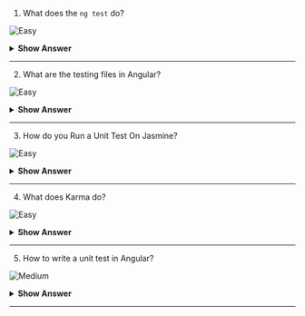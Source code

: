 1. What does the `ng test` do?

![Easy](https://github.com/revaturelabs/interviewquestions/blob/dev/ComplexityTags/simple%20(2).svg)

<details>
<summary><b>Show Answer</b></summary>
<blockquote>

The `ng test` command builds the application in watch mode and launches the Karma test runner. 

</blockquote>
</details>
  
---

2. What are the testing files in Angular?

![Easy](https://github.com/revaturelabs/interviewquestions/blob/dev/ComplexityTags/simple%20(2).svg)

<details>
<summary><b>Show Answer</b></summary>
<blockquote>

The test file extension **must be `.spec.ts`** so that tooling can identify it as a file with tests (also known as a spec file).

</blockquote>
</details>
  
---

3. How do you Run a Unit Test On Jasmine?

![Easy](https://github.com/revaturelabs/interviewquestions/blob/dev/ComplexityTags/simple%20(2).svg)

<details>
<summary><b>Show Answer</b></summary>
<blockquote>

- Jasmine is free and open-source Behavior Driven Development (BDD) framework.
- Using Jasmine, one can perform test cases similar to user behavior on a website. It is very beneficial for front-end testing.

</blockquote>
</details>
  
---

4. What does Karma do?

![Easy](https://github.com/revaturelabs/interviewquestions/blob/dev/ComplexityTags/simple%20(2).svg)

<details>
<summary><b>Show Answer</b></summary>
<blockquote>

Karma is a task runner for our tests. It allows the users to execute their Jasmine test codes in multiple real-time browsers from the command line. This command line also displays the result of the tests. It watches the files for changes and re-runs the tests automatically. By default, Angular runs on Karma.

</blockquote>
</details>
  
---

5. How to write a unit test in Angular?


![Medium](https://github.com/revaturelabs/interviewquestions/blob/dev/ComplexityTags/Medium%20(2).svg)

<details>
<summary><b>Show Answer</b></summary>
<blockquote>

The Angular testing package includes two utilities called `TestBed` and `async`. `TestBed` is the main utility package. 

There are three main methods in this test file:

- `describe()` – It’s a suite of Test scripts that calls a global Jasmine function with two parameters: a string and a function. It also consists of beforeEach block.
- `it()` – It’s the smallest unit test case that is written to be executed, which calls a global Jasmine function with two parameters: a string and a function. Multiple `it()` statements can be written inside the `describe()`
- `expect()` – Every `it()` statement has a `expect()` function which takes a value and expects a return in true form

</blockquote>
</details>
  
---
